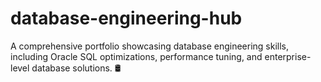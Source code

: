 # database-engineering-hub
A comprehensive portfolio showcasing database engineering skills, including Oracle SQL optimizations, performance tuning, and enterprise-level database solutions. 🛢️
